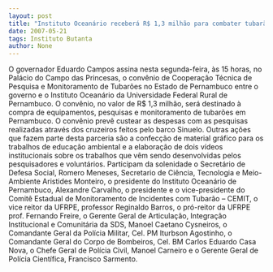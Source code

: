 ```yaml
---
layout: post
title: "Instituto Oceanário receberá R$ 1,3 milhão para combater tubarão"
date: 2007-05-21
tags: Instituto Butanta
author: None
---
```

O governador Eduardo Campos assina nesta segunda-feira, &agrave;s 15 horas, no Pal&aacute;cio do Campo das Princesas, o conv&ecirc;nio de Coopera&ccedil;&atilde;o T&eacute;cnica de Pesquisa e Monitoramento de Tubar&otilde;es no Estado de Pernambuco entre o governo e o Instituto Ocean&aacute;rio da Universidade Federal Rural de Pernambuco. 
O conv&ecirc;nio, no valor de R$ 1,3 milh&atilde;o, ser&aacute; destinado &agrave; compra de equipamentos, pesquisas e monitoramento de tubar&otilde;es em Pernambuco. 
O conv&ecirc;nio prev&ecirc; custear as despesas com as pesquisas realizadas atrav&eacute;s dos cruzeiros feitos pelo barco Sinuelo. Outras a&ccedil;&otilde;es que fazem parte desta parceria s&atilde;o a confec&ccedil;&atilde;o de material gr&aacute;fico para os trabalhos de educa&ccedil;&atilde;o ambiental e a elabora&ccedil;&atilde;o de dois v&iacute;deos institucionais sobre os trabalhos que v&ecirc;m sendo desenvolvidas pelos pesquisadores e volunt&aacute;rios. 
Participam da solenidade o Secret&aacute;rio de Defesa Social, Romero Meneses, Secretario de Ci&ecirc;ncia, Tecnologia e Meio-Ambiente Aristides Monteiro, o presidente do Instituto Ocean&aacute;rio de Pernambuco, Alexandre Carvalho, o presidente e o vice-presidente do Comit&ecirc; Estadual de Monitoramento de Incidentes com Tubar&atilde;o &ndash; CEMIT, o vice reitor da UFRPE, professor Reginaldo Barros, o pr&oacute;-reitor da UFRPE prof. Fernando Freire, o Gerente Geral de Articula&ccedil;&atilde;o, Integra&ccedil;&atilde;o Institucional e Comunit&aacute;ria da SDS, Manoel Caetano Cysneiros, o Comandante Geral da Pol&iacute;cia Militar, Cel. PM Iturbson Agostinho, o Comandante Geral do Corpo de Bombeiros, Cel. BM Carlos Eduardo Casa Nova, o Chefe Geral de Pol&iacute;cia Civil, Manoel Carneiro e o Gerente Geral de Pol&iacute;cia Cient&iacute;fica, Francisco Sarmento. 
&nbsp; 